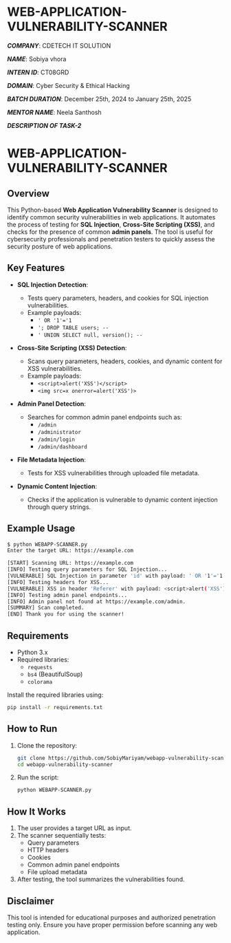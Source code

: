 # WEB-APPLICATION-VULNERABILITY-SCANNER
***COMPANY***: CDETECH IT SOLUTION

***NAME***: Sobiya vhora

***INTERN ID***: CT08GRD

***DOMAIN***: Cyber Security & Ethical Hacking

***BATCH DURATION***: December 25th, 2024 to January 25th, 2025

***MENTOR NAME***: Neela Santhosh

***DESCRIPTION OF TASK-2***
# WEB-APPLICATION-VULNERABILITY-SCANNER
## Overview
This Python-based **Web Application Vulnerability Scanner** is designed to identify common security vulnerabilities in web applications. It automates the process of testing for **SQL Injection**, **Cross-Site Scripting (XSS)**, and checks for the presence of common **admin panels**. The tool is useful for cybersecurity professionals and penetration testers to quickly assess the security posture of web applications.

## Key Features
- **SQL Injection Detection**:
  - Tests query parameters, headers, and cookies for SQL injection vulnerabilities.
  - Example payloads:
    - `' OR '1'='1`
    - `'; DROP TABLE users; --`
    - `' UNION SELECT null, version(); --`

- **Cross-Site Scripting (XSS) Detection**:
  - Scans query parameters, headers, cookies, and dynamic content for XSS vulnerabilities.
  - Example payloads:
    - `<script>alert('XSS')</script>`
    - `<img src=x onerror=alert('XSS')>`

- **Admin Panel Detection**:
  - Searches for common admin panel endpoints such as:
    - `/admin`
    - `/administrator`
    - `/admin/login`
    - `/admin/dashboard`

- **File Metadata Injection**:
  - Tests for XSS vulnerabilities through uploaded file metadata.

- **Dynamic Content Injection**:
  - Checks if the application is vulnerable to dynamic content injection through query strings.

## Example Usage
```bash
$ python WEBAPP-SCANNER.py
Enter the target URL: https://example.com

[START] Scanning URL: https://example.com
[INFO] Testing query parameters for SQL Injection...
[VULNERABLE] SQL Injection in parameter 'id' with payload: ' OR '1'='1
[INFO] Testing headers for XSS...
[VULNERABLE] XSS in header 'Referer' with payload: <script>alert('XSS')</script>
[INFO] Testing admin panel endpoints...
[INFO] Admin panel not found at https://example.com/admin.
[SUMMARY] Scan completed.
[END] Thank you for using the scanner!
```

## Requirements
- Python 3.x
- Required libraries:
  - `requests`
  - `bs4` (BeautifulSoup)
  - `colorama`

Install the required libraries using:
```bash
pip install -r requirements.txt
```

## How to Run
1. Clone the repository:
   ```bash
   git clone https://github.com/SobiyMariyam/webapp-vulnerability-scanner.git
   cd webapp-vulnerability-scanner
   ```
2. Run the script:
   ```bash
   python WEBAPP-SCANNER.py
   ```

## How It Works
1. The user provides a target URL as input.
2. The scanner sequentially tests:
   - Query parameters
   - HTTP headers
   - Cookies
   - Common admin panel endpoints
   - File upload metadata
3. After testing, the tool summarizes the vulnerabilities found.

## Disclaimer
This tool is intended for educational purposes and authorized penetration testing only. Ensure you have proper permission before scanning any web application.


